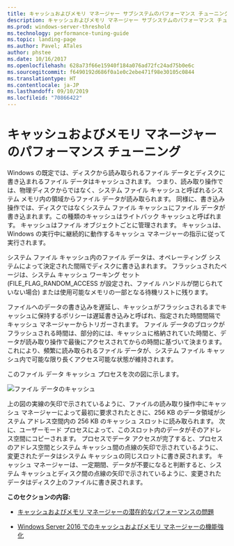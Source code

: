 ```yaml
---
title: キャッシュおよびメモリ マネージャー サブシステムのパフォーマンス チューニング
description: キャッシュおよびメモリ マネージャー サブシステムのパフォーマンス チューニング
ms.prod: windows-server-threshold
ms.technology: performance-tuning-guide
ms.topic: landing-page
ms.author: Pavel; ATales
author: phstee
ms.date: 10/16/2017
ms.openlocfilehash: 628a73f66e15940f184a076ad72fc24ad75b0e6c
ms.sourcegitcommit: f6490192d686f0a1e0c2ebe471f98e30105c0844
ms.translationtype: HT
ms.contentlocale: ja-JP
ms.lasthandoff: 09/10/2019
ms.locfileid: "70866422"
---
```

# <a name="performance-tuning-cache-and-memory-manager"></a>キャッシュおよびメモリ マネージャーのパフォーマンス チューニング

Windows の既定では、ディスクから読み取られるファイル データとディスクに書き込まれるファイル データはキャッシュされます。 つまり、読み取り操作では、物理ディスクからではなく、システム ファイル キャッシュと呼ばれるシステム メモリ内の領域からファイル データが読み取られます。 同様に、書き込み操作では、ディスクではなくシステム ファイル キャッシュにファイル データが書き込まれます。この種類のキャッシュはライトバック キャッシュと呼ばれます。 キャッシュはファイル オブジェクトごとに管理されます。 キャッシュは、Windows の実行中に継続的に動作するキャッシュ マネージャーの指示に従って実行されます。

システム ファイル キャッシュ内のファイル データは、オペレーティング システムによって決定された間隔でディスクに書き込まれます。 フラッシュされたページは、システム キャッシュ ワーキング セット (FILE\_FLAG\_RANDOM\_ACCESS が設定され、ファイル ハンドルが閉じられていない場合) または使用可能なメモリの一部となる待機リストに残ります。

ファイルへのデータの書き込みを遅延し、キャッシュがフラッシュされるまでキャッシュに保持するポリシーは遅延書き込みと呼ばれ、指定された時間間隔でキャッシュ マネージャーからトリガーされます。 ファイル データのブロックがフラッシュされる時間は、部分的には、キャッシュに格納されていた時間と、データが読み取り操作で最後にアクセスされてからの時間に基づいて決まります。 これにより、頻繁に読み取られるファイル データが、システム ファイル キャッシュ内で可能な限り長くアクセス可能な状態が維持されます。

このファイル データ キャッシュ プロセスを次の図に示します。

![ファイル データのキャッシュ](../../media/perftune-guide-file-data-caching.png)

上の図の実線の矢印で示されているように、ファイルの読み取り操作中にキャッシュ マネージャーによって最初に要求されたときに、256 KB のデータ領域がシステム アドレス空間内の 256 KB のキャッシュ スロットに読み取られます。 次に、ユーザーモード プロセスによって、このスロット内のデータがそのアドレス空間にコピーされます。 プロセスでデータ アクセスが完了すると、プロセスのアドレス空間とシステム キャッシュ間の点線の矢印で示されているように、変更されたデータはシステム キャッシュの同じスロットに書き戻されます。 キャッシュ マネージャーは、一定期間、データが不要になると判断すると、システム キャッシュとディスク間の点線の矢印で示されているように、変更されたデータはディスク上のファイルに書き戻されます。

**このセクションの内容:**

-   [キャッシュおよびメモリ マネージャーの潜在的なパフォーマンスの問題](troubleshoot.md)

-   [Windows Server 2016 でのキャッシュおよびメモリ マネージャーの機能強化](improvements-in-2016.md)
